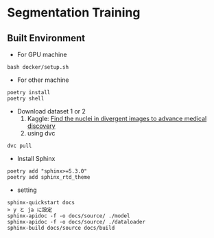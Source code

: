 # Segmentation Training

## Built Environment
- For GPU machine
```
bash docker/setup.sh
```

- For other machine
```
poetry install
poetry shell
```

- Download dataset
1 or 2
    1. Kaggle: [Find the nuclei in divergent images to advance medical discovery](https://www.kaggle.com/c/data-science-bowl-2018/data)
    2. using dvc
```
dvc pull
``` 

- Install Sphinx
```
poetry add "sphinx>=5.3.0"
poetry add sphinx_rtd_theme
```

- setting
```
sphinx-quickstart docs
> y と ja に設定
sphinx-apidoc -f -o docs/source/ ./model
sphinx-apidoc -f -o docs/source/ ./dataloader
sphinx-build docs/source docs/build
```
